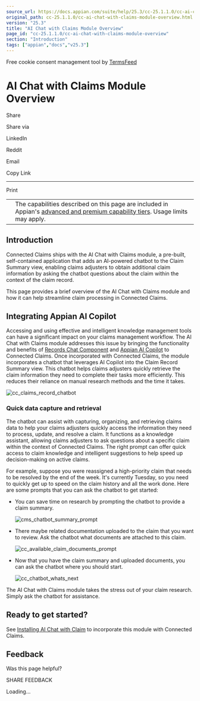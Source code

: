 ```yaml
---
source_url: https://docs.appian.com/suite/help/25.3/cc-25.1.1.0/cc-ai-chat-with-claims-module-overview.html
original_path: cc-25.1.1.0/cc-ai-chat-with-claims-module-overview.html
version: "25.3"
title: "AI Chat with Claims Module Overview"
page_id: "cc-25.1.1.0/cc-ai-chat-with-claims-module-overview"
section: "Introduction"
tags: ["appian","docs","v25.3"]
---
```



Free cookie consent management tool by [TermsFeed](https://www.termsfeed.com/)

# AI Chat with Claims Module Overview

Share

Share via

LinkedIn

Reddit

Email

Copy Link

* * *

Print

<table><tbody><tr><td><i class="fa fa-info-circle" aria-hidden="true"></i></td><td>The capabilities described on this page are included in Appian's <a href="/suite/help/25.3/Appian_Tiers.html">advanced and premium capability tiers</a>. Usage limits may apply.</td></tr></tbody></table>

## Introduction

Connected Claims ships with the AI Chat with Claims module, a pre-built, self-contained application that adds an AI-powered chatbot to the Claim Summary view, enabling claims adjusters to obtain additional claim information by asking the chatbot questions about the claim within the context of the claim record.

This page provides a brief overview of the AI Chat with Claims module and how it can help streamline claim processing in Connected Claims.

## Integrating Appian AI Copilot

Accessing and using effective and intelligent knowledge management tools can have a significant impact on your claims management workflow. The AI Chat with Claims module addresses this issue by bringing the functionality and benefits of [Records Chat Component](../Records_Chat_Component.html) and [Appian AI Copilot](../appian-ai-copilot.html) to Connected Claims. Once incorporated with Connected Claims, the module incorporates a chatbot that leverages AI Copilot into the Claim Record Summary view. This chatbot helps claims adjusters quickly retrieve the claim information they need to complete their tasks more efficiently. This reduces their reliance on manual research methods and the time it takes.

![cc_claims_record_chatbot](images/cc_claims_record_chatbot.png)

### Quick data capture and retrieval

The chatbot can assist with capturing, organizing, and retrieving claims data to help your claims adjusters quickly access the information they need to process, update, and resolve a claim. It functions as a knowledge assistant, allowing claims adjusters to ask questions about a specific claim within the context of Connected Claims. The right prompt can offer quick access to claim knowledge and intelligent suggestions to help speed up decision-making on active claims.

For example, suppose you were reassigned a high-priority claim that needs to be resolved by the end of the week. It's currently Tuesday, so you need to quickly get up to speed on the claim history and all the work done. Here are some prompts that you can ask the chatbot to get started:

-   You can save time on research by prompting the chatbot to provide a claim summary.

    ![cms_chatbot_summary_prompt](images/cms_chatbot_summary_prompt.png)

-   There maybe related documentation uploaded to the claim that you want to review. Ask the chatbot what documents are attached to this claim.

    ![cc_available_claim_documents_prompt](images/cc_available_claim_documents_prompt.png)

-   Now that you have the claim summary and uploaded documents, you can ask the chatbot where you should start.

    ![cc_chatbot_whats_next](images/cc_chatbot_whats_next.png)

The AI Chat with Claims module takes the stress out of your claim research. Simply ask the chatbot for assistance.

## Ready to get started?

See [Installing AI Chat with Claim](cc-install-ai-chat-with-claims.html) to incorporate this module with Connected Claims.

## Feedback

Was this page helpful?

SHARE FEEDBACK

Loading...